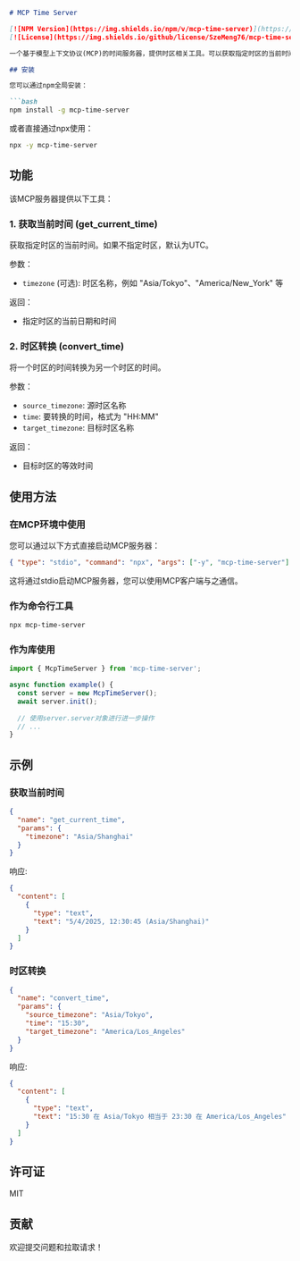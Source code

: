 ```markdown
# MCP Time Server

[![NPM Version](https://img.shields.io/npm/v/mcp-time-server)](https://www.npmjs.com/package/mcp-time-server)
[![License](https://img.shields.io/github/license/SzeMeng76/mcp-time-server)](https://github.com/SzeMeng76/mcp-time-server/blob/main/LICENSE)

一个基于模型上下文协议(MCP)的时间服务器，提供时区相关工具。可以获取指定时区的当前时间以及在不同时区之间转换时间。

## 安装

您可以通过npm全局安装：

```bash
npm install -g mcp-time-server
```

或者直接通过npx使用：

```bash
npx -y mcp-time-server
```

## 功能

该MCP服务器提供以下工具：

### 1. 获取当前时间 (get_current_time)

获取指定时区的当前时间。如果不指定时区，默认为UTC。

参数：
- `timezone` (可选): 时区名称，例如 "Asia/Tokyo"、"America/New_York" 等

返回：
- 指定时区的当前日期和时间

### 2. 时区转换 (convert_time)

将一个时区的时间转换为另一个时区的时间。

参数：
- `source_timezone`: 源时区名称
- `time`: 要转换的时间，格式为 "HH:MM"
- `target_timezone`: 目标时区名称

返回：
- 目标时区的等效时间

## 使用方法

### 在MCP环境中使用

您可以通过以下方式直接启动MCP服务器：

```json
{ "type": "stdio", "command": "npx", "args": ["-y", "mcp-time-server"] }
```

这将通过stdio启动MCP服务器，您可以使用MCP客户端与之通信。

### 作为命令行工具

```bash
npx mcp-time-server
```

### 作为库使用

```javascript
import { McpTimeServer } from 'mcp-time-server';

async function example() {
  const server = new McpTimeServer();
  await server.init();
  
  // 使用server.server对象进行进一步操作
  // ...
}
```

## 示例

### 获取当前时间

```json
{
  "name": "get_current_time",
  "params": {
    "timezone": "Asia/Shanghai"
  }
}
```

响应:

```json
{
  "content": [
    {
      "type": "text",
      "text": "5/4/2025, 12:30:45 (Asia/Shanghai)"
    }
  ]
}
```

### 时区转换

```json
{
  "name": "convert_time",
  "params": {
    "source_timezone": "Asia/Tokyo",
    "time": "15:30",
    "target_timezone": "America/Los_Angeles"
  }
}
```

响应:

```json
{
  "content": [
    {
      "type": "text",
      "text": "15:30 在 Asia/Tokyo 相当于 23:30 在 America/Los_Angeles"
    }
  ]
}
```

## 许可证

MIT

## 贡献

欢迎提交问题和拉取请求！

